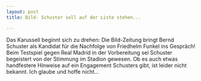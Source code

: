 ```yaml
---
layout: post
title: Bild- Schuster soll auf der Liste stehen...

---
```


Das Karussell beginnt sich zu drehen: Die Bild-Zeitung bringt Bernd Schuster als Kandidat für die Nachfolge von Friedhelm Funkel ins Gespräch! Beim Testspiel gegen Real Madrid in der Vorbereitung sei Schuster begeistert von der Stimmung im Stadion gewesen. Ob es auch etwas handfestere Hinweise auf ein Engagement Schusters gibt, ist leider nicht bekannt. Ich glaube und hoffe nicht...


